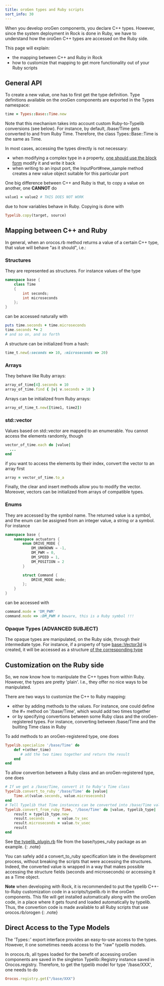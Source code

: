 ```yaml
---
title: oroGen types and Ruby scripts
sort_info: 30
---
```


When you develop oroGen components, you declare C++ types. However, since the
system deployment in Rock is done in Ruby, we have to understand how the oroGen
C++ types are accessed on the Ruby side.

This page will explain:

 * the mapping between C++ and Ruby in Rock
 * how to customize that mapping to get more functionality out of your Ruby
   scripts

General API
-----------
To create a new value, one has to first get the type definition. Type
definitions available on the oroGen components are exported in the Types
namespace:

~~~ ruby
time = Types::Base::Time.new
~~~

Note that this mechanism takes into account custom Ruby-to-Typelib conversions
(see below). For instance, by default, /base/Time gets converted to and from
Ruby Time. Therefore, the class Types::Base::Time is the same as Time.

In most cases, accessing the types directly is not necessary:

 * when modifying a complex type in a property, [one should use the block form](properties.html)
   modify it and write it back
 * when writing to an input port, the InputPort#new_sample method creates a new
   value object suitable for this particular port

One big difference between C++ and Ruby is that, to copy a value on another,
one **CANNOT** do

~~~ ruby
value1 = value2 # THIS DOES NOT WORK
~~~

due to how variables behave in Ruby. Copying is done with

~~~ ruby
Typelib.copy(target, source)
~~~

Mapping between C++ and Ruby
----------------------------
In general, when an orocos.rb method returns a value of a certain C++ type, that
value will behave "as it should", i.e.:

### Structures

They are represented as structures. For instance values of the type

~~~ cpp
namespace base {
    class Time
    {
        int seconds;
        int microseconds
    };
}
~~~

can be accessed naturally with

~~~ ruby
puts time.seconds + time.microseconds
time.seconds *= 2
# and so on, and so forth
~~~

A structure can be initialized from a hash:

~~~ ruby
time_t.new(:seconds => 10, :microseconds => 20)
~~~

### Arrays

They behave like Ruby arrays:

~~~ ruby
array_of_time[4].seconds = 10
array_of_time.find { |v| v.seconds > 10 }
~~~

Arrays can be initialized from Ruby arrays:

~~~ ruby
array_of_time_t.new([time1, time2])
~~~

### std::vector

Values based on std::vector are mapped to an enumerable. You cannot access the
elements randomly, though

~~~ ruby
vector_of_time.each do |value|
  ...
end
~~~

if you want to access the elements by their index, convert the vector to an
array first

~~~ ruby
array = vector_of_time.to_a
~~~

Finally, the clear and insert methods allow you to modify the vector. Moreover,
vectors can be initialized from arrays of compatible types.

### Enums

They are accessed by the symbol name. The returned value is a symbol, and the
enum can be assigned from an integer value, a string or a symbol. For instance

~~~ cpp
namespace base {
    namespace actuators {
        enum DRIVE_MODE {
            DM_UNKNOWN = -1,
            DM_PWM = 0,
            DM_SPEED = 1,
            DM_POSITION = 2
        }

        struct Command {
            DRIVE_MODE mode;
        };
    }
}
~~~

   can be accessed with

~~~ ruby
command.mode = 'DM_PWM'
command.mode => :DM_PWM # beware, this is a Ruby symbol !!!
~~~

### Opaque Types (ADVANCED SUBJECT)

The opaque types are manipulated, on the Ruby side, through their intermediate
type. For instance, if a property of type
[base::Vector3d](http://rock-robotics.org/package_directory/orogen_types/_base_Vector3d.html) is created, it will be
accessed as a structure [of the corresponding
type](http://rock-robotics.org/package_directory/orogen_types/_wrappers_Matrix__double_3_1_.html)

Customization on the Ruby side
------------------------------
So, we now know how to manipulate the C++ types from within Ruby. However, the
types are pretty 'plain'. I.e., they offer no nice ways to be manipulated.

There are two ways to customize the C++ to Ruby mapping:

 * either by adding methods to the values. For instance, one could define the #+
   method on '/base/Time', which would add two times together
 * or by specifying convertions between some Ruby class and the
   oroGen-registered types. For instance, converting between /base/Time and the
   builting Time class in Ruby

To add methods to an oroGen-registered type, one does

~~~ ruby
Typelib.specialize '/base/Time' do
    def +(other_time)
       # add the two times together and return the result
    end
end
~~~

To allow convertion between a Ruby class and an oroGen-registered type, one does

~~~ ruby
# If we get a /base/Time, convert it to Ruby's Time class
Typelib.convert_to_ruby '/base/Time' do |value|
    Time.at(value.seconds, value.microseconds)
end
# Tell Typelib that Time instances can be converted into /base/Time values
Typelib.convert_from_ruby Time, '/base/Time' do |value, typelib_type|
    result = typelib_type.new
    result.seconds      = value.tv_sec
    result.microseconds = value.tv_usec
    result
end
~~~

See [the typelib_plugin.rb](https://gitorious.org/rock-base/types_ruby/blobs/master/lib/base/typelib_plugin.rb)
file from the base/types_ruby package as an example.
{: .note}

You can safely add a convert_to_ruby specification late in the
development process, without breaking the scripts that were accessing the
structures. Indeed, the converted value is wrapped in a way that makes possible
accessing the structure fields (seconds and microseconds) or accessing it as a
Time object.

**Note** when developing with Rock, it is recommended to put the typelib
C++-to-Ruby customization code in a scripts/typelib.rb in the oroGen components.
This file will get installed automatically along with the oroGen code, in a
place where it gets found and loaded automatically by typelib. Thus, the
convertion code is made available to all Ruby scripts that use orocos.rb/orogen
{: .note}

Direct Access to the Type Models
--------------------------------

The 'Types::' export interface provides an easy-to-use access to the types.
However, it one sometimes needs access to the "raw" typelib models.

In orocos.rb, all types loaded for the benefit of accessing oroGen components
are saved in the singleton Typelib::Registry instance saved in Orocos.registry.
Therefore, to get the typelib model for type '/base/XXX', one needs to do

~~~ ruby
Orocos.registry.get("/base/XXX")
~~~
